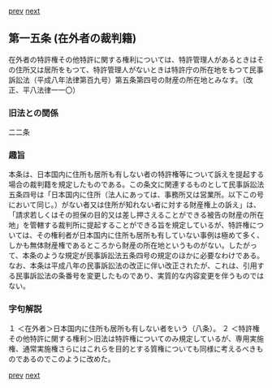[prev](/specific\markdowns\特許法\013_Mp-Ch_1-At_14.md)
[next](/specific\markdowns\特許法\015_Mp-Ch_1-At_16.md)
## 第一五条 (在外者の裁判籍)
在外者の特許権その他特許に関する権利については、特許管理人があるときはその住所又は居所をもつて、特許管理人がないときは特許庁の所在地をもつて民事訴訟法（平成八年法律第百九号）第五条第四号の財産の所在地とみなす。（改正、平八法律一一〇）

### 旧法との関係
二二条

### 趣旨
本条は、日本国内に住所も居所も有しない者の特許権等について訴えを提起する場合の裁判籍を規定したものである。この条文に関連するものとして民事訴訟法五条四号は「日本国内に住所（法人にあっては、事務所又は営業所。以下この号において同じ。）がない者又は住所が知れない者に対する財産権上の訴え」は、「請求若しくはその担保の目的又は差し押さえることができる被告の財産の所在地」を管轄する裁判所に提起することができる旨を規定しているが、特許権については、その権利者が日本国内に住所も居所も有していない事例は極めて多く、しかも無体財産権であるところから財産の所在地というものがない。したがって、本条のような規定が民事訴訟法五条四号の規定のほかに必要なわけである。
なお、本条は平成八年の民事訴訟法の改正に伴い改正されたが、これは、引用する民事訴訟法の条番号を変更したものであり、実質的な内容変更を伴うものではない。

### 字句解説
１ ＜在外者＞日本国内に住所も居所も有しない者をいう（八条）。
２ ＜特許権その他特許に関する権利＞旧法は特許権についてのみ規定しているが、専用実施権、通常実施権さらにはこれらを目的とする質権についても同様に考えるべきものであるのでこのように改めた。

[prev](/specific\markdowns\特許法\013_Mp-Ch_1-At_14.md)
[next](/specific\markdowns\特許法\015_Mp-Ch_1-At_16.md)